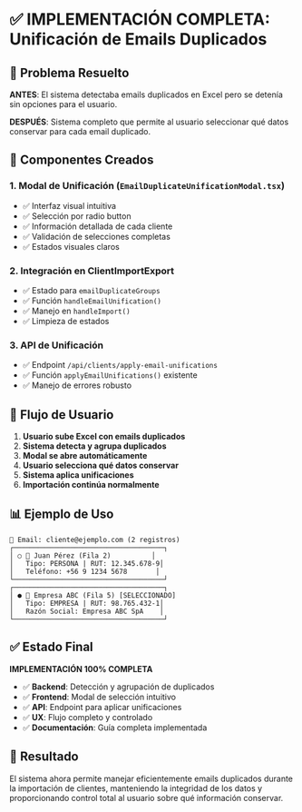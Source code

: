 # ✅ IMPLEMENTACIÓN COMPLETA: Unificación de Emails Duplicados

## 🎯 **Problema Resuelto**

**ANTES**: El sistema detectaba emails duplicados en Excel pero se detenía sin opciones para el usuario.

**DESPUÉS**: Sistema completo que permite al usuario seleccionar qué datos conservar para cada email duplicado.

## 🔧 **Componentes Creados**

### 1. **Modal de Unificación** (`EmailDuplicateUnificationModal.tsx`)
- ✅ Interfaz visual intuitiva
- ✅ Selección por radio button
- ✅ Información detallada de cada cliente
- ✅ Validación de selecciones completas
- ✅ Estados visuales claros

### 2. **Integración en ClientImportExport**
- ✅ Estado para `emailDuplicateGroups`
- ✅ Función `handleEmailUnification()`
- ✅ Manejo en `handleImport()`
- ✅ Limpieza de estados

### 3. **API de Unificación**
- ✅ Endpoint `/api/clients/apply-email-unifications`
- ✅ Función `applyEmailUnifications()` existente
- ✅ Manejo de errores robusto

## 🚀 **Flujo de Usuario**

1. **Usuario sube Excel con emails duplicados**
2. **Sistema detecta y agrupa duplicados**
3. **Modal se abre automáticamente**
4. **Usuario selecciona qué datos conservar**
5. **Sistema aplica unificaciones**
6. **Importación continúa normalmente**

## 📊 **Ejemplo de Uso**

```
📧 Email: cliente@ejemplo.com (2 registros)
┌─────────────────────────────────────┐
│ ○ 👤 Juan Pérez (Fila 2)          │
│   Tipo: PERSONA | RUT: 12.345.678-9│
│   Teléfono: +56 9 1234 5678       │
└─────────────────────────────────────┘
┌─────────────────────────────────────┐
│ ● 🏢 Empresa ABC (Fila 5) [SELECCIONADO]
│   Tipo: EMPRESA | RUT: 98.765.432-1│
│   Razón Social: Empresa ABC SpA    │
└─────────────────────────────────────┘
```

## ✅ **Estado Final**

**IMPLEMENTACIÓN 100% COMPLETA**

- ✅ **Backend**: Detección y agrupación de duplicados
- ✅ **Frontend**: Modal de selección intuitivo
- ✅ **API**: Endpoint para aplicar unificaciones
- ✅ **UX**: Flujo completo y controlado
- ✅ **Documentación**: Guía completa implementada

## 🎉 **Resultado**

El sistema ahora permite manejar eficientemente emails duplicados durante la importación de clientes, manteniendo la integridad de los datos y proporcionando control total al usuario sobre qué información conservar. 